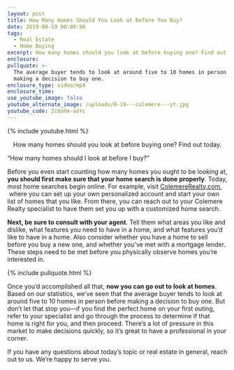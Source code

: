 ```yaml
---
layout: post
title: How Many Homes Should You Look at Before You Buy?
date: 2019-08-19 00:00:00
tags:
  - Real Estate
  - Home Buying
excerpt: How many homes should you look at before buying one? Find out today.
enclosure:
pullquote: >-
  The average buyer tends to look at around five to 10 homes in person before
  making a decision to buy one.
enclosure_type: video/mp4
enclosure_time:
use_youtube_image: false
youtube_alternate_image: /uploads/8-19---colemere---yt.jpg
youtube_code: ZcQohm-aoYc
---
```


{% include youtube.html %}

<center>How many homes should you look at before buying one? Find out today.</center>

“How many homes should I look at before I buy?”

Before you even start counting how many homes you ought to be looking at, **you should first make sure that your home search is done properly**. Today, most home searches begin online. For example, visit <u><a target="_blank" href="https://www.colemererealty.com/">ColemereRealty.com</a></u>, &nbsp;where you can set up your own personalized account and start your own list of homes that you like. From there, you can reach out to your Colemere Realty specialist to have them set you up with a customized home search.

**Next, be sure to consult with your agent**. Tell them what areas you like and dislike, what features you need to have in a home, and what features you’d like to have in a home. Also consider whether you have a home to sell before you buy a new one, and whether you’ve met with a mortgage lender. These steps need to be met before you physically observe homes you’re interested in.

{% include pullquote.html %}

Once you’d accomplished all that, **now you can go out to look at homes**. Based on our statistics, we’ve seen that the average buyer tends to look at around five to 10 homes in person before making a decision to buy one. But don’t let that stop you—if you find the perfect home on your first outing, refer to your specialist and go through the process to determine if that home is right for you, and then proceed. There’s a lot of pressure in this market to make decisions quickly, so it’s great to have a professional in your corner.

If you have any questions about today’s topic or real estate in general, reach out to us. We’re happy to serve you.